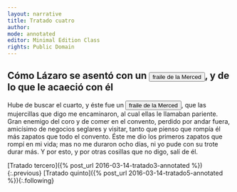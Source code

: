 ```yaml
---
layout: narrative
title: Tratado cuatro
author:
mode: annotated
editor: Minimal Edition Class
rights: Public Domain
---
```


  
## Cómo Lázaro se asentó con un <button data-balloon-pos="up" data-balloon-length="xlarge" data-balloon="">fraile de la Merced</button>, y de lo que le acaeció con él

  
 Hube de buscar el cuarto, y éste fue un <button data-balloon-pos="up" data-balloon-length="xlarge" data-balloon="">fraile de la Merced</button>, que las mujercillas que digo me encaminaron, al cual ellas le llamaban pariente. Gran enemigo del coro y de comer en el convento, perdido por andar fuera, amicísimo de negocios seglares y visitar, tanto que pienso que rompía él más zapatos que todo el convento. Éste me dio los primeros zapatos que rompí en mi vida; mas no me duraron ocho días, ni yo pude con su trote durar más. Y por esto, y por otras cosillas que no digo, salí de él. 
   

<div class="inline-nav" markdown="1">
[Tratado tercero]({% post_url 2016-03-14-tratado3-annotated %}){:.previous}
[Tratado quinto]({% post_url 2016-03-14-tratado5-annotated %}){:.following}

</div>
